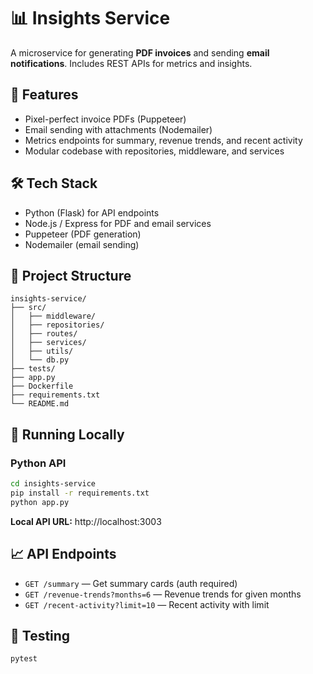 # 📊 Insights Service

A microservice for generating **PDF invoices** and sending **email notifications**. Includes REST APIs for metrics and insights.

## 📌 Features

- Pixel-perfect invoice PDFs (Puppeteer)
- Email sending with attachments (Nodemailer)
- Metrics endpoints for summary, revenue trends, and recent activity
- Modular codebase with repositories, middleware, and services

## 🛠 Tech Stack

- Python (Flask) for API endpoints
- Node.js / Express for PDF and email services
- Puppeteer (PDF generation)
- Nodemailer (email sending)

## 📂 Project Structure

```
insights-service/
├── src/
│   ├── middleware/
│   ├── repositories/
│   ├── routes/
│   ├── services/
│   ├── utils/
│   └── db.py
├── tests/
├── app.py
├── Dockerfile
├── requirements.txt
└── README.md
```

## 🚀 Running Locally

### Python API

```bash
cd insights-service
pip install -r requirements.txt
python app.py
```

**Local API URL:** http://localhost:3003

## 📈 API Endpoints

- `GET /summary` — Get summary cards (auth required)
- `GET /revenue-trends?months=6` — Revenue trends for given months
- `GET /recent-activity?limit=10` — Recent activity with limit

## 🧪 Testing

```bash
pytest
```
